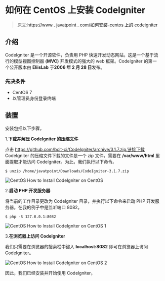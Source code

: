 # 如何在 CentOS 上安装 CodeIgniter

> 原文:[https://www . javatpoint . com/如何安装-centos 上的 codeigniter](https://www.javatpoint.com/how-to-install-codeigniter-on-centos)

## 介绍

CodeIgniter 是一个开源软件，负责用 PHP 快速开发动态网站。这是一个基于流行的模型视图控制器 **(MVC)** 开发模式的强大的 web 框架。CodeIgniter 的第一个公开版本由 **EliisLab** 于**2006 年 2 月 28 日**发布。

### 先决条件

*   CentOS 7
*   以管理员身份登录终端

## 装置

安装包括以下步骤。

1.**下载并解压 CodeIgniter 的压缩文件**

点击 https://github.com/bcit-ci/CodeIgniter/archive/3.1.7.zip.链接下载 CodeIgniter 的压缩文件下载的文件是一个 zip 文件，需要在 **/var/www/html** 里面提取才能访问 CodeIgniter。为此，我们执行以下命令。

```
$ unzip /home/javatpoint/Downloads/CodeIgniter-3.1.7.zip  

```

![CentOS How to Install CodeIgniter on CentOS](../Images/7b68e0d971f3845857b720e95fb9c534.png)

2.**启动 PHP 开发服务器**

将当前的工作目录更改为 CodeIgniter 目录，并执行以下命令来启动 PHP 开发服务器，在我的例子中是监听端口 8082。

```
$ php -S 127.0.0.1:8082

```

![CentOS How to Install CodeIgniter on CentOS 1](../Images/1f79adbb3faed4f19a49098d479a18ec.png)

3.**在浏览器上访问 CodeIgniter**

我们只需要在浏览器的搜索栏中键入 **localhost:8082** 即可在浏览器上访问 CodeIgniter。

![CentOS How to Install CodeIgniter on CentOS 2](../Images/70fc4cdb42b200fc8eaf3f67f78ab6f1.png)

因此，我们已经安装并开始使用 CodeIgniter。